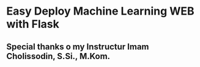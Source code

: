 # Easy Deploy Machine Learning WEB with Flask
## Special thanks o my Instructur Imam Cholissodin, S.Si., M.Kom.

